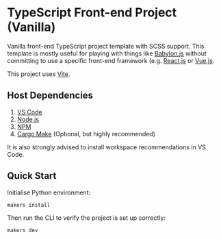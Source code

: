 TypeScript Front-end Project (Vanilla)
======================================

Vanilla front-end TypeScript project template with SCSS support. This template is mostly useful for playing with things like [Babylon.js](https://www.babylonjs.com) without committing to use a specific front-end framework (e.g. [React.js](https://react.dev) or [Vue.js](https://vuejs.org).

This project uses [Vite](https://vitejs.dev).

Host Dependencies
-----------------

1. [VS Code](https://code.visualstudio.com)
2. [Node.js](https://nodejs.org/en)
3. [NPM](https://docs.npmjs.com/downloading-and-installing-node-js-and-npm)
4. [Cargo Make](https://sagiegurari.github.io/cargo-make/) (Optional, but highly recommended)

It is also strongly advised to install workspace recommendations in VS Code.

Quick Start
-----------

Initialise Python environment:

```shell
makers install
```

Then run the CLI to verify the project is set up correctly:

```shell
makers dev
```
